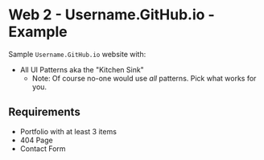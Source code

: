 # Web 2 - Username.GitHub.io - Example

Sample `Username.GitHub.io` website with: 

* All UI Patterns aka the "Kitchen Sink"
  * Note: Of course no-one would use *all* patterns. Pick what works for you. 

## Requirements
* Portfolio with at least 3 items
* 404 Page
* Contact Form
 
